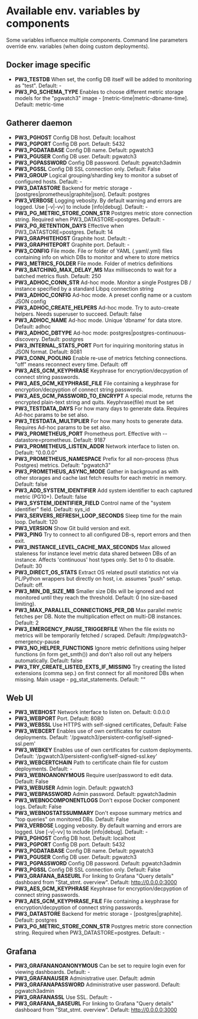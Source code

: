 # Available env. variables by components

Some variables influence multiple components. Command line parameters override env. variables (when doing custom deployments).

## Docker image specific

- **PW3_TESTDB** When set, the config DB itself will be added to monitoring as "test". Default: -
- **PW3_PG_SCHEMA_TYPE** Enables to choose different metric storage models for the "pgwatch3" image - [metric-time|metric-dbname-time]. Default: metric-time

## Gatherer daemon

- **PW3_PGHOST** Config DB host. Default: localhost
- **PW3_PGPORT** Config DB port. Default: 5432
- **PW3_PGDATABASE** Config DB name. Default: pgwatch3
- **PW3_PGUSER** Config DB user. Default: pgwatch3
- **PW3_PGPASSWORD** Config DB password. Default: pgwatch3admin
- **PW3_PGSSL** Config DB SSL connection only. Default: False
- **PW3_GROUP** Logical grouping/sharding key to monitor a subset of configured hosts. Default: -
- **PW3_DATASTORE** Backend for metric storage - [postgres|prometheus|graphite|json]. Default: postgres
- **PW3_VERBOSE** Logging vebosity. By default warning and errors are logged. Use [-v|-vv] to include [info|debug]. Default: -
- **PW3_PG_METRIC_STORE_CONN_STR** Postgres metric store connection string. Required when PW3_DATASTORE=postgres. Default: -
- **PW3_PG_RETENTION_DAYS** Effective when PW3_DATASTORE=postgres. Default: 14
- **PW3_GRAPHITEHOST** Graphite host. Default: -
- **PW3_GRAPHITEPORT** Graphite port. Default: -
- **PW3_CONFIG** File mode. File or folder of YAML (.yaml/.yml) files containing info on which DBs to monitor and where to store metrics
- **PW3_METRICS_FOLDER** File mode. Folder of metrics definitions
- **PW3_BATCHING_MAX_DELAY_MS** Max milliseconds to wait for a batched metrics flush. Default: 250
- **PW3_ADHOC_CONN_STR** Ad-hoc mode. Monitor a single Postgres DB / instance specified by a standard Libpq connection string
- **PW3_ADHOC_CONFIG** Ad-hoc mode. A preset config name or a custom JSON config
- **PW3_ADHOC_CREATE_HELPERS** Ad-hoc mode. Try to auto-create helpers. Needs superuser to succeed. Default: false
- **PW3_ADHOC_NAME** Ad-hoc mode. Unique 'dbname' for data store. Default: adhoc
- **PW3_ADHOC_DBTYPE** Ad-hoc mode: postgres|postgres-continuous-discovery. Default: postgres
- **PW3_INTERNAL_STATS_PORT** Port for inquiring monitoring status in JSON format. Default: 8081
- **PW3_CONN_POOLING** Enable re-use of metrics fetching connections. "off" means reconnect every time. Default: off
- **PW3_AES_GCM_KEYPHRASE** Keyphrase for encryption/decpyption of connect string passwords.
- **PW3_AES_GCM_KEYPHRASE_FILE** File containing a keyphrase for encryption/decpyption of connect string passwords.
- **PW3_AES_GCM_PASSWORD_TO_ENCRYPT** A special mode, returns the encrypted plain-text string and quits. Keyphrase(file) must be set
- **PW3_TESTDATA_DAYS** For how many days to generate data. Requires Ad-hoc params to be set also.
- **PW3_TESTDATA_MULTIPLIER** For how many hosts to generate data. Requires Ad-hoc params to be set also.
- **PW3_PROMETHEUS_PORT** Prometheus port. Effective with --datastore=prometheus. Default: 9187
- **PW3_PROMETHEUS_LISTEN_ADDR** Network interface to listen on. Default: "0.0.0.0"
- **PW3_PROMETHEUS_NAMESPACE** Prefix for all non-process (thus Postgres) metrics. Default: "pgwatch3"
- **PW3_PROMETHEUS_ASYNC_MODE** Gather in background as with other storages and cache last fetch results for each metric in memory. Default: false
- **PW3_ADD_SYSTEM_IDENTIFIER** Add system identifier to each captured metric (PG10+). Default: false
- **PW3_SYSTEM_IDENTIFIER_FIELD** Control name of the "system identifier" field. Default: sys_id
- **PW3_SERVERS_REFRESH_LOOP_SECONDS** Sleep time for the main loop. Default: 120
- **PW3_VERSION** Show Git build version and exit.
- **PW3_PING** Try to connect to all configured DB-s, report errors and then exit.
- **PW3_INSTANCE_LEVEL_CACHE_MAX_SECONDS** Max allowed staleness for instance level metric data shared between DBs of an instance. Affects 'continuous' host types only. Set to 0 to disable. Default: 30
- **PW3_DIRECT_OS_STATS** Extract OS related psutil statistics not via PL/Python wrappers but directly on host, i.e. assumes "push" setup. Default: off.
- **PW3_MIN_DB_SIZE_MB** Smaller size DBs will be ignored and not monitored until they reach the threshold. Default: 0 (no size-based limiting).
- **PW3_MAX_PARALLEL_CONNECTIONS_PER_DB** Max parallel metric fetches per DB. Note the multiplication effect on multi-DB instances. Default: 2
- **PW3_EMERGENCY_PAUSE_TRIGGERFILE** When the file exists no metrics will be temporarily fetched / scraped. Default: /tmp/pgwatch3-emergency-pause
- **PW3_NO_HELPER_FUNCTIONS** Ignore metric definitions using helper functions (in form get_smth()) and don't also roll out any helpers automatically. Default: false
- **PW3_TRY_CREATE_LISTED_EXTS_IF_MISSING** Try creating the listed extensions (comma sep.) on first connect for all monitored DBs when missing. Main usage - pg_stat_statements. Default: ""


## Web UI

- **PW3_WEBHOST** Network interface to listen on. Default: 0.0.0.0
- **PW3_WEBPORT** Port. Default: 8080
- **PW3_WEBSSL** Use HTTPS with self-signed certificates, Default: False
- **PW3_WEBCERT** Enables use of own certificates for custom deployments. Default: '/pgwatch3/persistent-config/self-signed-ssl.pem'
- **PW3_WEBKEY** Enables use of own certificates for custom deployments. Default: '/pgwatch3/persistent-config/self-signed-ssl.key'
- **PW3_WEBCERTCHAIN** Path to certificate chain file for custom deployments. Default: -
- **PW3_WEBNOANONYMOUS** Require user/password to edit data. Default: False
- **PW3_WEBUSER** Admin login. Default: pgwatch3
- **PW3_WEBPASSWORD** Admin password. Default: pgwatch3admin
- **PW3_WEBNOCOMPONENTLOGS** Don't expose Docker component logs. Default: False
- **PW3_WEBNOSTATSSUMMARY** Don't expose summary metrics and "top queries" on monitored DBs. Default: False
- **PW3_VERBOSE** Logging vebosity. By default warning and errors are logged. Use [-v|-vv] to include [info|debug]. Default: -
- **PW3_PGHOST** Config DB host. Default: localhost
- **PW3_PGPORT** Config DB port. Default: 5432
- **PW3_PGDATABASE** Config DB name. Default: pgwatch3
- **PW3_PGUSER** Config DB user. Default: pgwatch3
- **PW3_PGPASSWORD** Config DB password. Default: pgwatch3admin
- **PW3_PGSSL** Config DB SSL connection only. Default: False
- **PW3_GRAFANA_BASEURL** For linking to Grafana "Query details" dashboard from "Stat_stmt. overview". Default: http://0.0.0.0:3000
- **PW3_AES_GCM_KEYPHRASE** Keyphrase for encryption/decpyption of connect string passwords.
- **PW3_AES_GCM_KEYPHRASE_FILE** File containing a keyphrase for encryption/decpyption of connect string passwords.
- **PW3_DATASTORE** Backend for metric storage - [postgres|graphite]. Default: postgres
- **PW3_PG_METRIC_STORE_CONN_STR** Postgres metric store connection string. Required when PW3_DATASTORE=postgres. Default: -


## Grafana

- **PW3_GRAFANANOANONYMOUS** Can be set to require login even for viewing dashboards. Default: -
- **PW3_GRAFANAUSER** Administrative user. Default: admin
- **PW3_GRAFANAPASSWORD** Administrative user password. Default: pgwatch3admin
- **PW3_GRAFANASSL** Use SSL. Default: -
- **PW3_GRAFANA_BASEURL** For linking to Grafana "Query details" dashboard from "Stat_stmt. overview". Default: http://0.0.0.0:3000

